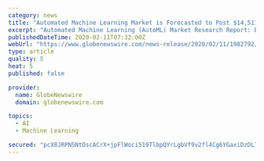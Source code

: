 ```yaml
---
category: news
title: "Automated Machine Learning Market is Forecasted to Post $14,511.9 Million by 2030: P&S Intelligence"
excerpt: "Automated Machine Learning (AutoML) Market Research Report: By Offering (Platform, Service), Deployment Type (On-Premises, Cloud), Enterprise Size (Large Enterprise, Small & Medium Enterprise ..."
publishedDateTime: 2020-02-11T07:32:00Z
webUrl: "https://www.globenewswire.com/news-release/2020/02/11/1982792/0/en/Automated-Machine-Learning-Market-is-Forecasted-to-Post-14-511-9-Million-by-2030-P-S-Intelligence.html"
type: article
quality: 5
heat: 5
published: false

provider:
  name: GlobeNewswire
  domain: globenewswire.com

topics:
  - AI
  - Machine Learning

secured: "pcX8JRPN5NtOscACrX+jpFlWoci519TlbpQYrLgbVf9v2fl4Cg6YGaxiDzDL7LIz9vsbVdB6id+f3hXuugsIF2ZWjtcjyy0SST1TXLgfy2cAV/IkzvBif741dH44QtSOvRZmdpEGHzJblz3cSWYuxin60TkNCzqrnpxprKMZQ8w8nkE5n5TK/QYqoN4XvmCMINPXTolqpiJwjTX9kxuSUoyTEoufxYJXje6kHHc3VohYA4rLablPQiKXdCTIo8o6pXbKgsuBoE45gNCHReDOOOMgrb+utpwKp4ZSvrQxKQtjvFbouC0i55z9+BRS9A5a;cXwA2WCLeLXp6WhBtUSIfA=="
---
```


